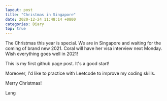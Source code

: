 ```yaml
---
layout: post
title: "Christmas in Singapore"
date: 2020-12-24 11:48:14 +0800
categories: Diary
top: true
---
```


The Christmas this year is special. We are in Singapore and waiting for the coming of brand new 2021. Coral will have her visa interview next Monday. Wish everything goes well in 2021!

This is my first github page post. It's a good start!

Moreover, I'd like to practice with Leetcode to improve my coding skills.

Merry Christmas!

Lang
